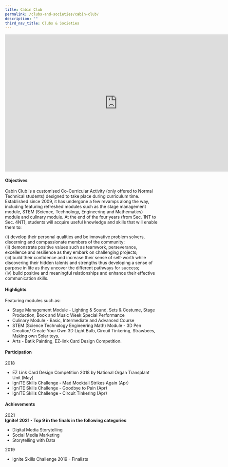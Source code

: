 ```yaml
---
title: Cabin Club
permalink: /clubs-and-societies/cabin-club/
description: ""
third_nav_title: Clubs & Societies
---
```

<iframe allowfullscreen="true" height="450" width="735" frameborder="0" src="https://docs.google.com/presentation/d/e/2PACX-1vQD6Y0jdaTDxZImYITkBDvHT3lB5VGfKjf6lzFKdDEOQWOyd8V5sp0U_fqkxGr57Pa05yfgrimclRne/embed?start=false&amp;loop=false&amp;delayms=3000"></iframe>

#### Objectives

Cabin Club is a customised Co-Curricular Activity (only offered to Normal Technical students) designed to take place during curriculum time. Established since 2009, it has undergone a few revamps along the way, including featuring refreshed modules such as the stage management module, STEM (Science, Technology, Engineering and Mathematics) module and culinary module. At the end of the four years (from Sec. 1NT to Sec. 4NT), students will acquire useful knowledge and skills that will enable them to:

(i) develop their personal qualities and be innovative problem solvers, discerning and compassionate members of the community;<br>
(ii) demonstrate positive values such as teamwork, perseverance, excellence and resilience as they embark on challenging projects;<br>
(iii) build their confidence and increase their sense of self-worth while discovering their hidden talents and strengths thus developing a sense of purpose in life as they uncover the different pathways for success;<br>
(iv) build positive and meaningful relationships and enhance their effective communication skills.

#### Highlights

Featuring modules such as:<br>
*   Stage Management Module - Lighting &amp; Sound, Sets &amp; Costume, Stage Production, Book and Music Week Special Performance
*   Culinary Module - Basic, Intermediate and Advanced Course
*   STEM (Science Technology Engineering Math) Module - 3D Pen Creation/ Create Your Own 3D Light Bulb, Circuit Tinkering, Strawbees, Making own Solar toys.
*   Arts - Batik Painting, EZ-link Card Design Competition.

#### Participation

2018<br>
*   EZ Link Card Design Competition 2018 by National Organ Transplant Unit (May)
*   IgnITE Skills Challenge - Mad Mocktail Strikes Again (Apr)
*   IgnITE Skills Challenge - Goodbye to Pain (Apr)
*   IgnITE Skills Challenge - Circuit Tinkering (Apr)

#### Achievements

2021  <br>
**Ignite! 2021 - Top 9 in the finals in the following categories**:<br>
*   Digital Media Storytelling&nbsp;
*   Social Media Marketing&nbsp;
*   Storytelling with Data&nbsp;  
    
2019<br>
*   Ignite Skills Challenge 2019 - Finalists